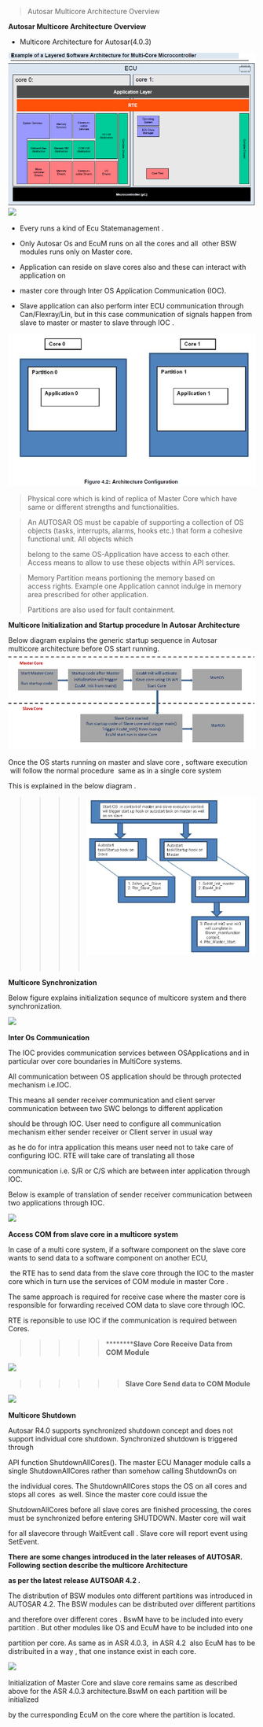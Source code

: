 > ​​​​​Autosar Multicore Architecture Overview

​​​​​**Autosar Multicore Architecture Overview**

* Multicore Architecture for Autosar(4.0.3)  

![](../汽车电子/Image/20230831/multi_arch_1.png)
![](https://spo.aptiv.com/sites/0304-CoE/AUTOSAR/SiteAssets/test/Autosar%20Multicore%20Architecture/multi_arch_1.png)

*   Every runs a kind of Ecu Statemanagement .

*   Only Autosar Os and EcuM runs on all the cores and all  other BSW modules runs only on Master core.

*   Application can reside on slave cores also and these can interact with application on 
*   master core through ​Inter OS Application Communication (IOC).
*   Slave application can also perform inter ECU communication through Can/Flexray/Lin, but in this case communication of signals happen from slave to master or master to slave through IOC .  
    
![](../汽车电子/Image/20230831/Arch_Config.png)



> Physical core which is kind of replica of Master Core which have same or different strengths and functionalities.

> An AUTOSAR OS must be capable of supporting a collection of OS objects (tasks, interrupts, alarms, hooks etc.) that form a cohesive functional unit. All objects which
> 
> belong to the same OS-Application have access to each other. Access means to allow to use these objects within API services.

> Memory Partition means portioning the memory based on access rights. Example one Application cannot indulge in memory area prescribed for other application.
> 
> Partitions are also used for fault containment.

**Multicore Initialization and Startup procedure In Autosar Architecture​**  

Below diagram explains the generic startup sequence in Autosar multicore architecture before OS start running.  
![](../汽车电子/Image/20230831/MC_Start_Seq.png)


Once the OS starts running on master and slave core , software execution  will follow the normal procedure  same as in a single core system

This is explained in the below diagram .

> > > > ![](../汽车电子/Image/20230831/StartSeq_PostOS.png)
> > > > 
> > > >  

**Multicore Synchronization**

Below figure explains initialization sequnce of multicore system and there synchronization.  

![](https://spo.aptiv.com/sites/0304-CoE/AUTOSAR/SiteAssets/test/Autosar%20Multicore%20Architecture/MC_Synch.png)

**Inter Os Communication​**  

The IOC provides communication services between OSApplications and in particular over core boundaries in MultiCore systems.

All communication between OS application should be through protected mechanism i.e.IOC. 

This means all sender receiver communication and client server communication between two SWC belongs to different application 

should be through IOC. User need to configure all communication mechanism either sender receiver or Client server in usual way 

as he do for intra application this means user need not to take care of configuring IOC. RTE will take care of translating all those 

communication i.e. S/R or C/S which are between inter application through IOC.

Below is example of translation of sender receiver communication between two applications through IOC.

![](https://spo.aptiv.com/sites/0304-CoE/AUTOSAR/SiteAssets/test/Autosar%20Multicore%20Architecture/ioc.png)

**Access COM from slave core in a multicore system**

In case of a multi core system, if a software component on the slave core wants to send data to a software component on another ECU,

 the RTE has to send data from the slave core through the IOC to the master core which in turn use the services of COM module in master Core .

The same approach is required for receive case where the master core is responsible for forwarding received COM data to slave core through IOC.

RTE is reponsible to use IOC if the communication is required between Cores.

> > > > > **​​​​​​****​****​****​****Slave Core Receive Data from COM Module** 

![](https://spo.aptiv.com/sites/0304-CoE/AUTOSAR/SiteAssets/test/Autosar%20Multicore%20Architecture/Com_Receive_IOC.png)

> > > > > > **​​​​​​​​​​​​Slave Core Send data to COM Module** 

**​​​​![](https://spo.aptiv.com/sites/0304-CoE/AUTOSAR/SiteAssets/test/Autosar%20Multicore%20Architecture/Com_Send_IOC.png)**  

**Multicore Shutdown**

Autosar R4.0 supports synchronized shutdown concept and does not support individual core shutdown. Synchronized shutdown is triggered through 

API function ShutdownAllCores(). The master ECU Manager module calls a single ShutdownAllCores rather than somehow calling ShutdownOs on 

the individual cores. The ShutdownAllCores stops the OS on all cores and stops all cores  as well. Since the master core could issue the

ShutdownAllCores before all slave cores are finished processing, the cores must be synchronized before entering SHUTDOWN. Master core will wait 

for all slavecore through WaitEvent call . Slave core will report event using SetEvent.

**There are some changes introduced in the later releases of AUTOSAR. Following section describe the multicore Architecture** 

**as per the latest** **release AUTSOAR 4.2 .**

The distribution of BSW modules onto different partitions was introduced in AUTOSAR 4.2. The BSW modules can be distributed over different partitions

and therefore over different cores . BswM have to be included into every partition . But other modules like OS and EcuM have to be included into one   

partition per core. As same as in ASR 4.0.3,  in ASR 4.2  also EcuM has to be distribuited in a way , that one instance exist in each core.

![](https://spo.aptiv.com/sites/0304-CoE/AUTOSAR/SiteAssets/test/Autosar%20Multicore%20Architecture/MC_Arch_4.2.png)

Initialization of Master Core and slave core remains same as described above for the ASR 4.0.3 architecture.BswM on each partition will be initialized 

by the curresponding EcuM on the core where the partition is located.